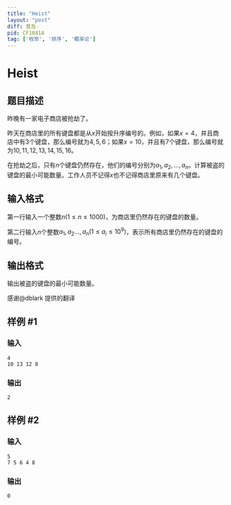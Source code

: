 ```yaml
---
title: "Heist"
layout: "post"
diff: 普及-
pid: CF1041A
tag: ['枚举', '排序', '概率论']
---
```


# Heist

## 题目描述

昨晚有一家电子商店被抢劫了。

昨天在商店里的所有键盘都是从$x$开始按升序编号的。例如，如果$x=4$，并且商店中有$3$个键盘，那么编号就为$4,5,6$；如果$x=10$，并且有$7$个键盘，那么编号就为$10,11,12,13,14,15,16$。

在抢劫之后，只有$n$个键盘仍然存在，他们的编号分别为$a_1,a_2,\dots ,a_n$。计算被盗的键盘的最小可能数量。工作人员不记得$x$也不记得商店里原来有几个键盘。

## 输入格式

第一行输入一个整数$n(1\le n\le 1000)$，为商店里仍然存在的键盘的数量。

第二行输入$n$个整数$a_1,a_2\dots ,a_n(1\le a_i\le 10^9)$，表示所有商店里仍然存在的键盘的编号。

## 输出格式

输出被盗的键盘的最小可能数量。

感谢@dblark 提供的翻译

## 样例 #1

### 输入

```
4
10 13 12 8

```

### 输出

```
2

```

## 样例 #2

### 输入

```
5
7 5 6 4 8

```

### 输出

```
0

```

